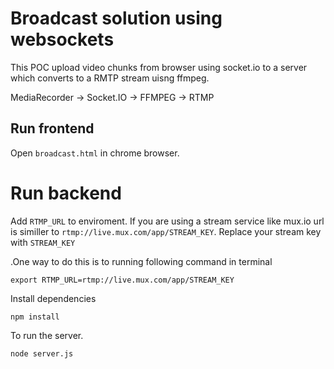 # Broadcast solution using websockets

This POC upload video chunks from browser using socket.io to a server which converts to a RMTP stream uisng ffmpeg.

MediaRecorder -> Socket.IO -> FFMPEG -> RTMP

## Run frontend

Open `broadcast.html` in chrome browser.

# Run backend

Add `RTMP_URL` to enviroment. If you are using a stream service like mux.io url is similler to `rtmp://live.mux.com/app/STREAM_KEY`. Replace your stream key with `STREAM_KEY`

.One way to do this is to running following command in terminal

`export RTMP_URL=rtmp://live.mux.com/app/STREAM_KEY`

Install dependencies

`npm install`

To run the server.

`node server.js`